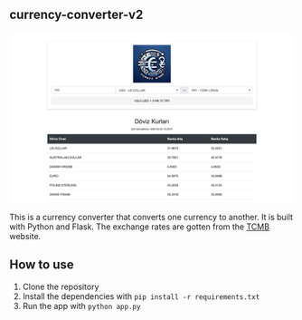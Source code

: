 ## currency-converter-v2
![image](static/website-ss.png)

This is a currency converter that converts one currency to another. It is built with Python and Flask. The exchange rates are gotten from the [TCMB](https://www.tcmb.gov.tr/kurlar/today.xml) website.

## How to use

1. Clone the repository
2. Install the dependencies with `pip install -r requirements.txt`
3. Run the app with `python app.py`

